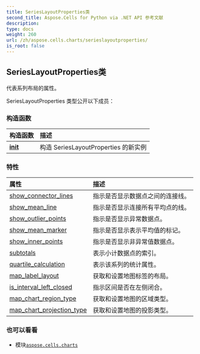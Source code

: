 ```yaml
---
title: SeriesLayoutProperties类
second_title: Aspose.Cells for Python via .NET API 参考文献
description:
type: docs
weight: 260
url: /zh/aspose.cells.charts/serieslayoutproperties/
is_root: false
---
```

## SeriesLayoutProperties类
代表系列布局的属性。



SeriesLayoutProperties 类型公开以下成员：

### 构造函数
|构造函数|描述|
| :- | :- |
| [__init__](/cells/python-net/zh/aspose.cells.charts/serieslayoutproperties/__init__/#) |构造 SeriesLayoutProperties 的新实例|


### 特性
|属性|描述|
| :- | :- |
| [show_connector_lines](/cells/python-net/zh/aspose.cells.charts/serieslayoutproperties/show_connector_lines) |指示是否显示数据点之间的连接线。|
| [show_mean_line](/cells/python-net/zh/aspose.cells.charts/serieslayoutproperties/show_mean_line) |指示是否显示连接所有平均点的线。|
| [show_outlier_points](/cells/python-net/zh/aspose.cells.charts/serieslayoutproperties/show_outlier_points) |指示是否显示异常数据点。|
| [show_mean_marker](/cells/python-net/zh/aspose.cells.charts/serieslayoutproperties/show_mean_marker) |指示是否显示表示平均值的标记。|
| [show_inner_points](/cells/python-net/zh/aspose.cells.charts/serieslayoutproperties/show_inner_points) |指示是否显示非异常值数据点。|
| [subtotals](/cells/python-net/zh/aspose.cells.charts/serieslayoutproperties/subtotals) |表示小计数据点的索引。|
| [quartile_calculation](/cells/python-net/zh/aspose.cells.charts/serieslayoutproperties/quartile_calculation) |表示该系列的统计属性。|
| [map_label_layout](/cells/python-net/zh/aspose.cells.charts/serieslayoutproperties/map_label_layout) |获取和设置地图标签的布局。|
| [is_interval_left_closed](/cells/python-net/zh/aspose.cells.charts/serieslayoutproperties/is_interval_left_closed) |指示区间是否在左侧闭合。|
| [map_chart_region_type](/cells/python-net/zh/aspose.cells.charts/serieslayoutproperties/map_chart_region_type) |获取和设置地图的区域类型。|
| [map_chart_projection_type](/cells/python-net/zh/aspose.cells.charts/serieslayoutproperties/map_chart_projection_type) |获取和设置地图的投影类型。|



### 也可以看看
* 模块[`aspose.cells.charts`](..)
